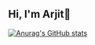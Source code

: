 ## Hi, I'm Arjit👋

[![Anurag's GitHub stats](https://github-readme-stats.vercel.app/api?username=arjitsingh8271&show_icons=true)](https://github.com/arjitsingh8271/github-readme-stats)

<!--
**arjitsingh8271/arjitsingh8271** is a ✨ _special_ ✨ repository because its `README.md` (this file) appears on your GitHub profile.

Here are some ideas to get you started:

- 🔭 I’m currently working on ...
- 🌱 I’m currently learning ...
- 👯 I’m looking to collaborate on ...
- 🤔 I’m looking for help with ...
- 💬 Ask me about ...
- 📫 How to reach me: ...
- 😄 Pronouns: ...
- ⚡ Fun fact: ...
-->
